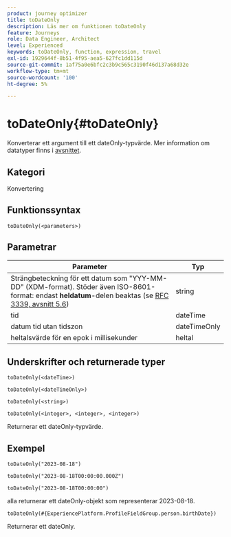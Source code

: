 ```yaml
---
product: journey optimizer
title: toDateOnly
description: Läs mer om funktionen toDateOnly
feature: Journeys
role: Data Engineer, Architect
level: Experienced
keywords: toDateOnly, function, expression, travel
exl-id: 1929644f-8b51-4f95-aea5-627fc1dd115d
source-git-commit: 1af75a0e6bfc2c3b9c565c3190f46d137a68d32e
workflow-type: tm+mt
source-wordcount: '100'
ht-degree: 5%

---
```


# toDateOnly{#toDateOnly}

Konverterar ett argument till ett dateOnly-typvärde. Mer information om datatyper finns i [avsnittet](../expression/data-types.md).

## Kategori

Konvertering

## Funktionssyntax

`toDateOnly(<parameters>)`

## Parametrar

| Parameter | Typ |
|-----------|------------------|
| Strängbeteckning för ett datum som &quot;YYY-MM-DD&quot; (XDM-format). Stöder även ISO-8601-format: endast **heldatum**-delen beaktas (se [RFC 3339, avsnitt 5.6](https://www.rfc-editor.org/rfc/rfc3339#section-5.6)) | string |
| tid | dateTime |
| datum tid utan tidszon | dateTimeOnly |
| heltalsvärde för en epok i millisekunder | heltal |

## Underskrifter och returnerade typer

`toDateOnly(<dateTime>)`

`toDateOnly(<dateTimeOnly>)`

`toDateOnly(<string>)`

`toDateOnly(<integer>, <integer>, <integer>)`

Returnerar ett dateOnly-typvärde.

## Exempel

`toDateOnly("2023-08-18")`

`toDateOnly("2023-08-18T00:00:00.000Z")`

`toDateOnly("2023-08-18T00:00:00")`

alla returnerar ett dateOnly-objekt som representerar 2023-08-18.

`toDateOnly(#{ExperiencePlatform.ProfileFieldGroup.person.birthDate})`

Returnerar ett dateOnly.
